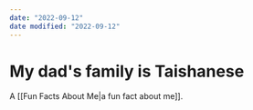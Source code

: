 ```yaml
---
date: "2022-09-12"
date modified: "2022-09-12"
---
```


# My dad's family is Taishanese
A [[Fun Facts About Me|a fun fact about me]].
